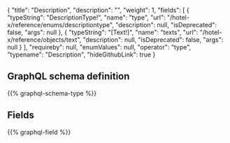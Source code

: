 {
  "title": "Description",
  "description": "",
  "weight": 1,
  "fields": [
    {
      "typeString": "DescriptionType!",
      "name": "type",
      "url": "/hotel-x/reference/enums/descriptiontype",
      "description": null,
      "isDeprecated": false,
      "args": null
    },
    {
      "typeString": "[Text!]",
      "name": "texts",
      "url": "/hotel-x/reference/objects/text",
      "description": null,
      "isDeprecated": false,
      "args": null
    }
  ],
  "requireby": null,
  "enumValues": null,
  "operator": "type",
  "typename": "Description",
  "hideGithubLink": true
}
## GraphQL schema definition

{{% graphql-schema-type %}}

## Fields

{{% graphql-field %}}
